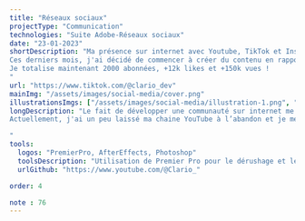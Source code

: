 ```yaml
---
title: "Réseaux sociaux"
projectType: "Communication"
technologies: "Suite Adobe-Réseaux sociaux"
date: "23-01-2023"
shortDescription: "Ma présence sur internet avec Youtube, TikTok et Instagram.
Ces derniers mois, j'ai décidé de commencer à créer du contenu en rapport avec le développement web, sous forme de différentes séries de vidéos.
Je totalise maintenant 2000 abonnées, +12k likes et +150k vues !
"
url: "https://www.tiktok.com/@clario_dev"
mainImg: "/assets/images/social-media/cover.png"
illustrationsImgs: ["/assets/images/social-media/illustration-1.png", "/assets/images/social-media/illustration-2.png", "/assets/images/social-media/illustration-3.png", "/assets/images/social-media/illustration-4.jpg"]
longDescription: "Le fait de développer une communauté sur internet me permet plusieurs choses. Comme le fait de vulgariser ce que je fais me permet de moi-même mieux les comprendre. Cela me permet également de parler de ma passion, me permet de rencontrer d’autres passionnées et d’apprendre de nouvelles choses. Et par ailleurs, c'est aussi une façon de trouver des opportunités pour des missions freelance.
Actuellement, j'ai un peu laissé ma chaine YouTube à l’abandon et je me concentre sur Tiktok et Instagram.

"
tools:
  logos: "PremierPro, AfterEffects, Photoshop"
  toolsDescription: "Utilisation de Premier Pro pour le dérushage et le montage basique et de After Effects pour certaines animations en motion design. Pour les miniatures je me sers généralement de Photoshop."
  urlGithub: "https://www.youtube.com/@Clario_"

order: 4

note : 76
---
```

